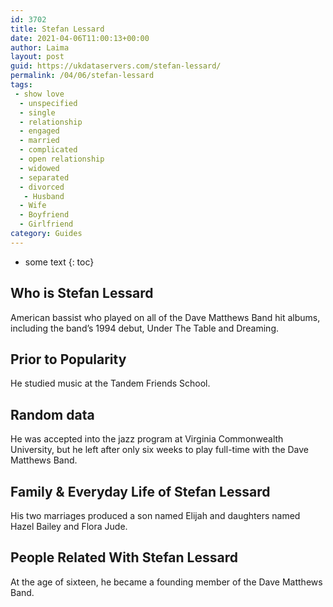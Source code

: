 ```yaml
---
id: 3702
title: Stefan Lessard
date: 2021-04-06T11:00:13+00:00
author: Laima
layout: post
guid: https://ukdataservers.com/stefan-lessard/
permalink: /04/06/stefan-lessard
tags:
 - show love
  - unspecified
  - single
  - relationship
  - engaged
  - married
  - complicated
  - open relationship
  - widowed
  - separated
  - divorced
   - Husband
  - Wife
  - Boyfriend
  - Girlfriend
category: Guides
---
```


* some text
{: toc}


## Who is Stefan Lessard
                  
                  
                  
American bassist who played on all of the Dave Matthews Band hit albums, including the band&#8217;s 1994 debut, Under The Table and Dreaming.
                  
              
            
              
            
                
                
                
## Prior to Popularity
                  
                  
                  
He studied music at the Tandem Friends School.
                  
              
            
              
            
                
                
                
## Random data
                  
                  
                  
He was accepted into the jazz program at Virginia Commonwealth University, but he left after only six weeks to play full-time with the Dave Matthews Band.
                  
              
            
              
            
                
                
                
## Family & Everyday Life of Stefan Lessard
                  
                  
                  
His two marriages produced a son named Elijah and daughters named Hazel Bailey and Flora Jude.
                  
              
            
              
            
                
                
                
## People Related With Stefan Lessard
                  
                  
                  
At the age of sixteen, he became a founding member of the Dave Matthews Band.
                  
              
            
              
            
                
              
            
              
              
            
            
              
            
          
          
          